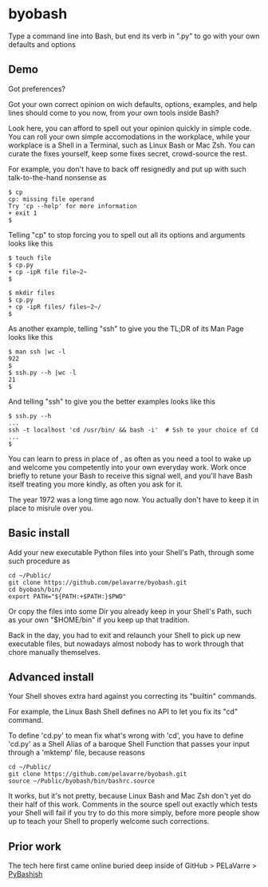 # byobash
Type a command line into Bash, but end its verb in ".py" to go with your own defaults and options

## Demo

Got preferences?

Got your own correct opinion on wich defaults, options, examples, and help lines should come to you now, from your own tools inside Bash?

Look here, you can afford to spell out your opinion quickly in simple code. You can roll your own simple accomodations in the workplace, while your workplace is a Shell in a Terminal, such as Linux Bash or Mac Zsh. You can curate the fixes yourself, keep some fixes secret, crowd-source the rest.

For example, you don't have to back off resignedly and put up with such talk-to-the-hand nonsense as

    $ cp
    cp: missing file operand
    Try 'cp --help' for more information
    + exit 1
    $

Telling "cp" to stop forcing you to spell out all its options and arguments looks like this

    $ touch file
    $ cp.py
    + cp -ipR file file~2~
    $

    $ mkdir files
    $ cp.py
    + cp -ipR files/ files~2~/
    $

As another example, telling "ssh" to give you the TL;DR of its Man Page looks like this

    $ man ssh |wc -l
    922
    $ 
    $ ssh.py --h |wc -l
    21
    $ 

And telling "ssh" to give you the better examples looks like this
  
    $ ssh.py --h
    ...
    ssh -t localhost 'cd /usr/bin/ && bash -i'  # Ssh to your choice of Cd
    ...
    $

You can learn to press <Dot> <Tab> <Return> in place of <Return>, as often as you need a tool to wake up and welcome you competently into your own everyday work. Work once briefly to retune your Bash to receive this signal well, and you'll have Bash itself treating you more kindly, as often you ask for it.

The year 1972 was a long time ago now. You actually don't have to keep it in place to misrule over you.

## Basic install

Add your new executable Python files into your Shell's Path, through some such procedure as

    cd ~/Public/
    git clone https://github.com/pelavarre/byobash.git
    cd byobash/bin/
    export PATH="${PATH:+$PATH:}$PWD"

Or copy the files into some Dir you already keep in your Shell's Path, such as your own "$HOME/bin" if you keep up that tradition.

Back in the day, you had to exit and relaunch your Shell to pick up new executable files, but nowadays almost nobody has to work through that chore manually themselves.

## Advanced install

Your Shell shoves extra hard against you correcting its "builtin" commands.
  
For example, the Linux Bash Shell defines no API to let you fix its "cd" command.
  
To define 'cd.py' to mean fix what's wrong with 'cd', you have to define 'cd.py' as a Shell Alias of a baroque Shell Function that passes your input through a 'mktemp' file, because reasons

    cd ~/Public/
    git clone https://github.com/pelavarre/byobash.git
    source ~/Public/byobash/bin/bashrc.source

It works, but it's not pretty, because Linux Bash and Mac Zsh don't yet do their half of this work. Comments in the source spell out exactly which tests your Shell will fail if you try to do this more simply, before more people show up to teach your Shell to properly welcome such corrections.

## Prior work

The tech here first came online buried deep inside of GitHub > PELaVarre > [PyBashish](https://github.com/pelavarre/pybashish)
